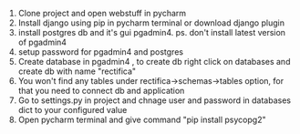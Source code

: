 1. Clone project and open webstuff in pycharm
2. Install django using pip in pycharm terminal or download django plugin
3. install postgres db and it's gui pgadmin4. ps. don't install latest version of pgadmin4
4. setup password for pgadmin4 and postgres
5. Create database in pgadmin4 , to create db right click on databases and create db with name "rectifica"
6. You won't find any tables under rectifica->schemas->tables option, for that you need to connect db and application
7. Go to settings.py in project and chnage user and password in databases dict to your configured value
8. Open pycharm terminal and give command "pip install psycopg2"
